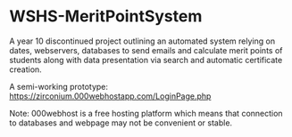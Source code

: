 # WSHS-MeritPointSystem
A year 10 discontinued project outlining an automated system relying on dates, webservers, databases to send emails and calculate merit points of students along with data presentation via search and automatic certificate creation.

A semi-working prototype: https://zirconium.000webhostapp.com/LoginPage.php

Note: 000webhost is a free hosting platform which means that connection to databases and webpage may not be convenient or stable.
